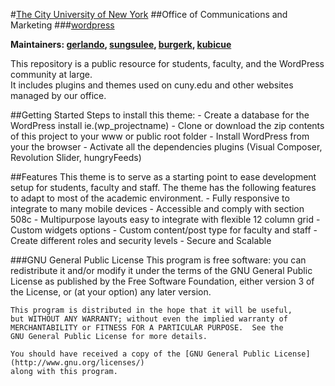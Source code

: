 #[The City University of New York](http://cuny.edu)
##Office of Communications and Marketing
###[wordpress](https://github.com/cuny/wordpress)

**Maintainers: [gerlando](https://github.com/gerlandotermini), [sungsulee](https://github.com/sungsulee), [burgerk](https://github.com/burgerk), [kubicue](https://github.com/kubicue)**


This repository is a public resource for students, faculty, and the WordPress community at large. <br />
It includes plugins and themes used on cuny.edu and other websites managed by our office.

##Getting Started
    Steps to install this theme:
    - Create a database for the WordPress install ie.(wp_projectname)
    - Clone or download the zip contents of this project to your www or public root folder
    - Install WordPress from your the browser
    - Activate all the dependencies plugins (Visual Composer, Revolution Slider, hungryFeeds)

##Features
    This theme is to serve as a starting point to ease development setup for students, faculty and staff.
    The theme has the following features to adapt to most of the academic environment.
    - Fully responsive to integrate to many mobile devices
    - Accessible and comply with section 508c
    - Multipurpose layouts easy to integrate with flexible 12 column grid
    - Custom widgets options
    - Custom content/post type for faculty and staff
    - Create different roles and security levels
    - Secure and Scalable     

###GNU General Public License
    This program is free software: you can redistribute it and/or modify
    it under the terms of the GNU General Public License as published by
    the Free Software Foundation, either version 3 of the License, or
    (at your option) any later version.

    This program is distributed in the hope that it will be useful,
    but WITHOUT ANY WARRANTY; without even the implied warranty of
    MERCHANTABILITY or FITNESS FOR A PARTICULAR PURPOSE.  See the
    GNU General Public License for more details.

    You should have received a copy of the [GNU General Public License](http://www.gnu.org/licenses/)
    along with this program.
